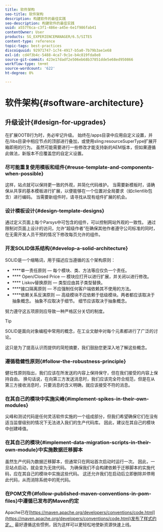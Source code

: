 ```yaml
---
title: 软件架构
seo-title: 软件架构
description: 构建软件的最佳实践
seo-description: 构建软件的最佳实践
uuid: a557f6ca-c3f1-486e-a45e-6e1f986fab41
contentOwner: User
products: SG_EXPERIENCEMANAGER/6.5/SITES
content-type: reference
topic-tags: best-practices
discoiquuid: 92971747-1c74-4917-b5a0-7b79b3ae1e68
exl-id: cd4f3b4c-5488-4ca7-9c1e-b4c819fda8e8
source-git-commit: 423e17dadf2e506eb68b37851dde5e68ed950866
workflow-type: tm+mt
source-wordcount: '622'
ht-degree: 0%

---
```


# 软件架构{#software-architecture}

## 升级设计{#design-for-upgrades}

在扩展OOTB行为时，务必牢记升级。 始终在/apps目录中应用自定义设置，并在/libs目录中相应节点的顶部进行叠加，或使用sling:resourceSuperType扩展开箱即用的行为。 虽然可能需要进行一些修改才能支持新的AEM版本，但如果遵循此做法，新版本不应覆盖您的自定义设置。

### 尽可能重复使用模板和组件{#reuse-template-and-components-when-possible}

这样，站点就可以保持更一致的外观，并简化代码维护。 当需要新模板时，请确保从共享的基本模板进行扩展，以便能够在一个位置对全局要求（如clientlib包含）进行编码。 当需要新组件时，请寻找从现有组件扩展的机会。

### 设计模板设计{#design-template-designs}

通过定义页面上每个Parsys中可包含的组件，可以控制网站外观的一致性。 通过限制对页面上设计的访问，允许“超级作者”在确保其他作者遵守公司标准的同时，在无需开发人员干预的情况下修改每页允许的组件。

### 开发SOLID体系结构{#develop-a-solid-architecture}

SOLID是一个缩略词，用于描述应当遵循的五个架构原则：

* ****&#x200B;单一责任原则 — 每个模块、类、方法等应仅负一个责任。
* **** Open/Closed Price — 模块应打开以进行扩展，并关闭以进行修改。
* **** Liskov替换原则 — 类型应由其子类型替换。
* ****&#x200B;接口隔离原则 — 不应强制任何客户端依赖其不使用的方法。
* ****&#x200B;依赖关系反演原则 — 高级模块不应依赖于低级模块。两者都应该取决于抽象概念。 抽象不应取决于细节。 细节应该取决于抽象概念。

努力遵守这五项原则应导致一种严格区分关切的制度。

>[!TIP]
>
>SOLID是面向对象编程中常用的概念，在工业文献中对每个元素都进行了广泛的讨论。
>
>这只是为了提高认识而提供的简短摘要，我们鼓励您更深入地了解这些概念。

### 遵循稳健性原则{#follow-the-robustness-principle}

健壮性原则指出，我们应该在所发送的内容上保持保守，但在我们接受的内容上保持自由。 换句话说，在向第三方发送消息时，我们应该完全符合规范，但是在从第三方接收消息时，只要消息的含义明确，就应该接受不符的消息。

### 在其自己的模块中实施尖峰{#implement-spikes-in-their-own-modules}

尖峰和测试代码是任何灵活软件实施的一个组成部分，但我们希望确保它们在没有适当监督级别的情况下无法进入我们的生产代码库。 因此，建议在其自己的模块中创建峰值。

### 在其自己的模块{#implement-data-migration-scripts-in-their-own-module}中实施数据迁移脚本

虽然生产代码为数据迁移脚本，但通常只在网站首次启动时运行一次。 因此，一旦站点启动，就会变为无效代码。 为确保我们不会构建依赖于迁移脚本的实施代码，应在其自己的模块中实施这些代码。 这还允许我们在启动后立即删除并停用此代码，从而消除系统中的死代码。

### 在POM文件{#follow-published-maven-conventions-in-pom-files}中遵循已发布的Maven约定

Apache已在[https://maven.apache.org/developers/conventions/code.html](https://maven.apache.org/developers/conventions/code.html)发布了样式约定。 最好遵循这些惯例，因为这样可以更轻松地使新资源快速上线。
